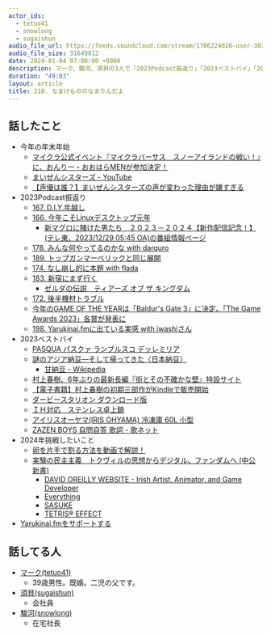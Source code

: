 ```yaml
---
actor_ids:
  - tetuo41
  - snowlong
  - sugaishun
audio_file_url: https://feeds.soundcloud.com/stream/1706224026-user-302747142-yarukinai-210-2023-01-04.mp3
audio_file_size: 31649812
date: 2024-01-04 07:00:00 +0900
description: マーク、駿河、須貝の3人で「2023Podcast振返り」「2023ベストバイ」「2024年挑戦したいこと」などについて話しました。
duration: "49:03"
layout: article
title: 210. なまけもののなまりんだよ
---
```


## 話したこと
- 今年の年末年始
  - [マイクラ公式イベント『マイクラバーサス　スノーアイランドの戦い！』に、おんりー・おおはらMENが参加決定！](https://www.dozle.jp/news/231204/)
  - [まいぜんシスターズ - YouTube](https://www.youtube.com/@maizen/featured)
  - [【声優は誰？】まいぜんシスターズの声が変わった理由が嫌すぎる ](https://koufuku-eki.com/maizen-sisters-voice/)
- 2023Podcast振返り
  - [167. D.I.Y.年越し](https://yarukinai.fm/episode/167)
  - [166. 今年こそLinuxデスクトップ元年](https://yarukinai.fm/episode/166)
    - [新マグロに賭けた男たち　２０２３－２０２４【新作配信記念！】(テレ東、2023/12/29 05:45 OA)の番組情報ページ](https://www.tv-tokyo.co.jp/maguronikaketa/lineup/202312/27706_202312290545.html)
  - [178. みんな何やってるのかな with darquro](https://yarukinai.fm/episode/178)
  - [189. トップガンマーベリックと同じ展開](https://yarukinai.fm/episode/189)
  - [174. なし崩し的に本題 with flada](https://yarukinai.fm/episode/174)
  - [183. 新宿にまず行く](https://yarukinai.fm/episode/183)
    - [ゼルダの伝説　ティアーズ オブ ザ キングダム](https://www.nintendo.co.jp/zelda/totk/index.html)
  - [172. 後半機材トラブル](https://yarukinai.fm/episode/172)
  - [今年のGAME OF THE YEARは「Baldur's Gate 3」に決定。「The Game Awards 2023」各賞が発表に](https://www.4gamer.net/games/999/G999905/20231208009/)
  - [198. Yarukinai.fmに出ている実感 with iwashiさん](https://yarukinai.fm/episode/198)
- 2023ベストバイ
  - [PASQUA パスクァ ランブルスコ デッレミリア](https://www.amazon.co.jp/dp/B01MUE8GDD)
  - [謎のアジア納豆―そして帰ってきた〈日本納豆〉](https://www.amazon.co.jp/dp/B08BL4BLKB)
    - [甘納豆 - Wikipedia](https://ja.wikipedia.org/wiki/%E7%94%98%E7%B4%8D%E8%B1%86)
  - [村上春樹、6年ぶりの最新長編『街とその不確かな壁』特設サイト](https://www.shinchosha.co.jp/special/hm/)
  - [【電子書籍】村上春樹の初期三部作がKindleで販売開始](https://www.nejimakiblog.com/entry/kindle-murakami-haruki-early)
  - [ダービースタリオン ダウンロード版](https://store-jp.nintendo.com/list/software/70010000020018.html)
  - [ＩＨ対応　ステンレス卓上鍋](https://www.muji.com/jp/ja/store/cmdty/detail/4547315002870)
  - [アイリスオーヤマ(IRIS OHYAMA) 冷凍庫 60L 小型](https://www.amazon.co.jp/dp/B08SVX7ZH7)
  - [ZAZEN BOYS 自問自答 歌詞 - 歌ネット](https://www.uta-net.com/song/212673/)
- 2024年挑戦したいこと
  - [卵を片手で割る方法を動画で解説！](https://www.haseko.co.jp/branchera/magazine/article/recipe-technic62.php)
  - [実験の民主主義　トクヴィルの思想からデジタル、ファンダムへ (中公新書)](https://www.amazon.co.jp/dp/B0CLCQYW94)
    - [DAVID OREILLY WEBSITE - Irish Artist, Animator, and Game Developer](https://www.davidoreilly.com/)
    - [Everything](https://www.youtube.com/watch?v=HdJk8ROpuEo)
    - [SASUKE](https://www.tbs.co.jp/sasuke_rising/)
    - [TETRIS® EFFECT](https://www.tetriseffect.game/ja/)
- [Yarukinai.fmをサポートする](https://note.com/tetuo41/circle)

## 話してる人
- [マーク(tetuo41)](https://twitter.com/tetuo41)
  - 39歳男性。既婚。二児の父です。
- [須貝(sugaishun)](https://twitter.com/sugaishun)
  - 会社員
- [駿河(snowlong)](https://twitter.com/_snowlong)
  - 在宅社長
